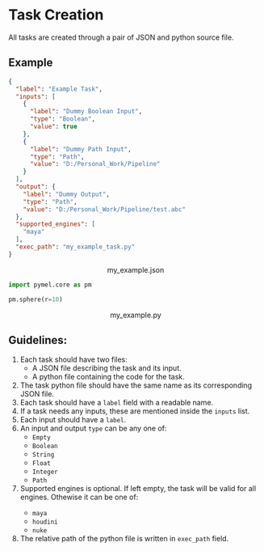 # Task Creation

All tasks are created through a pair of JSON and python source file.

## Example

```json
{
  "label": "Example Task",
  "inputs": [
    {
      "label": "Dummy Boolean Input",
      "type": "Boolean",
      "value": true
    },
    {
      "label": "Dummy Path Input",
      "type": "Path",
      "value": "D:/Personal_Work/Pipeline"
    }
  ],
  "output": {
    "label": "Dummy Output",
    "type": "Path",
    "value": "D:/Personal_Work/Pipeline/test.abc"
  },
  "supported_engines": [
    "maya"
  ],
  "exec_path": "my_example_task.py"
}
```
<p align="center">my_example.json</p>

```python
import pymel.core as pm

pm.sphere(r=10)
```
<p align="center">my_example.py</p>

## Guidelines:
<ol>
<li>Each task should have two files:
    <ul>
    <li>A JSON file describing the task and its input.</li>
    <li>A python file containing the code for the task.</li>
    </ul>
</li>
<li>The task python file should have the same name as its corresponding JSON file.</li>
<li>Each task should have a <code>label</code> field with a readable name.</li>
<li>If a task needs any inputs, these are mentioned inside the <code>inputs</code> list.</li>
<li>Each input should have a <code>label</code>.</li>
<li>An input and output <code>type</code> can be any one of:
    <ul>
    <li><code>Empty</code></li>
    <li><code>Boolean</code></li>
    <li><code>String</code></li>
    <li><code>Float</code></li>
    <li><code>Integer</code></li>
    <li><code>Path</code></li>
    </ul>
</li>
<li>Supported engines is optional. If left empty, the task will be valid for all engines. Othewise it can be one of:</li>
    <ul>
    <li><code>maya</code></li>
    <li><code>houdini</code></li>
    <li><code>nuke</code></li>
    </ul>
<li>The relative path of the python file is written in <code>exec_path</code> field.</li>
</ol>
